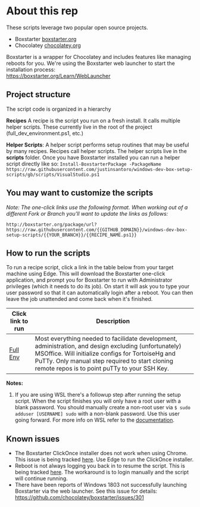 
# About this rep

These scripts leverage two popular open source projects.
- Boxstarter [boxstarter.org](http://boxstarter.org)
- Chocolatey [chocolatey.org](http://chocolatey.org)

Boxstarter is a wrapper for Chocolatey and includes features like managing reboots for you. We're using the Boxstarter web launcher to start the installation process:<br/>
https://boxstarter.org/Learn/WebLauncher

## Project structure
The script code is organized in a hierarchy

**Recipes**
A recipe is the script you run on a fresh install.  It calls multiple helper scripts.  These currently live in the root of the project (full_dev_environment.ps1, etc.) 

**Helper Scripts**: A helper script performs setup routines that may be useful by many recipes. Recipes call helper scripts.  The helper scripts live in the **scripts** folder. Once you have Boxstarter installed you can run a helper script directly like so:
`Install-BoxstarterPackage -PackageName https://raw.githubusercontent.com/justinsantoro/windows-dev-box-setup-scripts/gb/scripts/VisualStudio.ps1`

## You may want to customize the scripts
*Note: The one-click links use the following format.  When working out of a different Fork or Branch you'll want to update the links as follows:*

`http://boxstarter.org/package/url?https://raw.githubusercontent.com/{{GITHUB_DOMAIN}}/windows-dev-box-setup-scripts/{{YOUR_BRANCH}}/{{RECIPE_NAME.ps1}}
`

## How to run the scripts

To run a recipe script, click a link in the table below from your target machine using Edge. This will download the Boxstarter one-click application, and prompt you for Boxstarter to run with Administrator privileges (which it needs to do its job). On start it will ask you to type your user password so that it can automatically login after a reboot. You can then leave the job unattended and come back when it's finished.

|Click link to run  |Description  |
|---------|---------|
|<a href='http://boxstarter.org/package/url?https://raw.githubusercontent.com/justinsantoro/windows-dev-box-setup-scripts/gb/full_dev_environment.ps1'>Full Env</a>     | Most everything needed to facilidate development, administration, and design excluding (unfortunately) MSOffice. Will initialize configs for TortoiseHg and PuTTy. Only manual step required to start cloning remote repos is to point puTTy to your SSH Key. |


**Notes:**  
1. If you are using WSL there's a followup step after running the setup script.  When the script finishes you will only have a root user with a blank password. You should  manually create a non-root user via `$ sudo adduser [USERNAME] sudo` 
with a non-blank password. Use this user going forward. For more info on WSL refer to the [documentation](https://docs.microsoft.com/en-us/windows/wsl/about).

## Known issues
- The Boxstarter ClickOnce installer does not work when using Chrome.  This issue is being tracked [here](https://github.com/chocolatey/boxstarter/issues/345). Use Edge to run the ClickOnce installer.
- Reboot is not always logging you back in to resume the script.  This is being tracked [here](https://github.com/chocolatey/boxstarter/issues/318).  The workaround is to login manually and the script will continue running. 
- There have been reports of Windows 1803 not successfully launching Boxstarter via the web launcher. See this issue for details: https://github.com/chocolatey/boxstarter/issues/301
